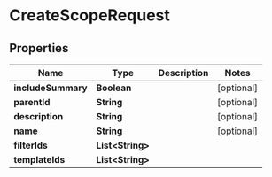 
# CreateScopeRequest

## Properties
Name | Type | Description | Notes
------------ | ------------- | ------------- | -------------
**includeSummary** | **Boolean** |  |  [optional]
**parentId** | **String** |  |  [optional]
**description** | **String** |  |  [optional]
**name** | **String** |  |  [optional]
**filterIds** | **List&lt;String&gt;** |  | 
**templateIds** | **List&lt;String&gt;** |  | 



